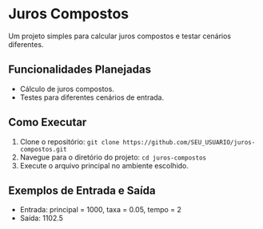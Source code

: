 # Juros Compostos

Um projeto simples para calcular juros compostos e testar cenários diferentes.

## Funcionalidades Planejadas
- Cálculo de juros compostos.
- Testes para diferentes cenários de entrada.

## Como Executar
1. Clone o repositório: `git clone https://github.com/SEU_USUARIO/juros-compostos.git`
2. Navegue para o diretório do projeto: `cd juros-compostos`
3. Execute o arquivo principal no ambiente escolhido.

## Exemplos de Entrada e Saída
- Entrada: principal = 1000, taxa = 0.05, tempo = 2
- Saída: 1102.5